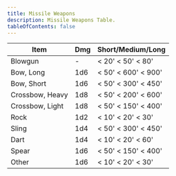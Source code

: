 ```yaml
---
title: Missile Weapons
description: Missile Weapons Table.
tableOfContents: false
---
```


| Item            | Dmg | Short/Medium/Long   |
| --------------- | --- | ------------------- |
| Blowgun         | -   | < 20' < 50' < 80'   |
| Bow, Long       | 1d6 | < 50' < 600' < 900' |
| Bow, Short      | 1d6 | < 50' < 300' < 450' |
| Crossbow, Heavy | 1d8 | < 50' < 200' < 600' |
| Crossbow, Light | 1d8 | < 50' < 150' < 400' |
| Rock            | 1d2 | < 10' < 20' < 30'   |
| Sling           | 1d4 | < 50' < 300' < 450' |
| Dart            | 1d4 | < 10' < 20' < 60'   |
| Spear           | 1d6 | < 50' < 150' < 400' |
| Other           | 1d6 | < 10' < 20' < 30'   |
